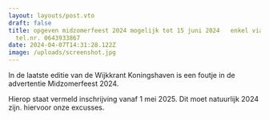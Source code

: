 ```yaml
---
layout: layouts/post.vto
draft: false
title: opgeven midzomerfeest 2024 mogelijk tot 15 juni 2024   enkel via mail of
  tel.nr. 0643933867
date: 2024-04-07T14:31:28.122Z
image: /uploads/screenshot.jpg
---
```

In de laatste editie van de Wijkkrant Koningshaven is een foutje in de advertentie Midzomerfeest 2024.

Hierop staat vermeld inschrijving vanaf 1 mei 2025. Dit moet natuurlijk 2024 zijn. hiervoor onze excusses.